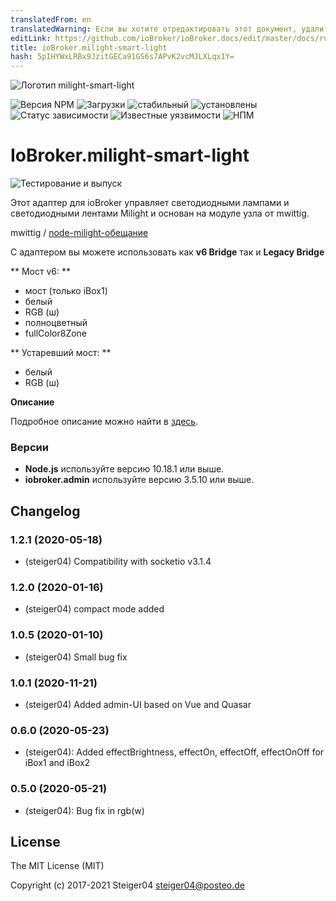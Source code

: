 ```yaml
---
translatedFrom: en
translatedWarning: Если вы хотите отредактировать этот документ, удалите поле «translationFrom», в противном случае этот документ будет снова автоматически переведен
editLink: https://github.com/ioBroker/ioBroker.docs/edit/master/docs/ru/adapterref/iobroker.milight-smart-light/README.md
title: ioBroker.milight-smart-light
hash: 5pIHYWxLRBx9JzitGECa91GS6s7APvK2vcMJLXLqx1Y=
---
```

![Логотип milight-smart-light](../../../en/adapterref/iobroker.milight-smart-light/admin/milight-smart-light.png)

![Версия NPM](http://img.shields.io/npm/v/iobroker.milight-smart-light.svg)
![Загрузки](https://img.shields.io/npm/dm/iobroker.milight-smart-light.svg)
![стабильный](http://iobroker.live/badges/milight-smart-light-stable.svg)
![установлены](http://iobroker.live/badges/milight-smart-light-installed.svg)
![Статус зависимости](https://img.shields.io/david/steiger04/iobroker.milight-smart-light.svg)
![Известные уязвимости](https://snyk.io/test/github/steiger04/ioBroker.milight-smart-light/badge.svg)
![НПМ](https://nodei.co/npm/iobroker.milight-smart-light.png?downloads=true)

# IoBroker.milight-smart-light
![Тестирование и выпуск](https://github.com/steiger04/ioBroker.milight-smart-light/workflows/Test%20and%20Release/badge.svg)

Этот адаптер для ioBroker управляет светодиодными лампами и светодиодными лентами Milight и основан на модуле узла от mwittig.

mwittig / [node-milight-обещание](https://github.com/mwittig/node-milight-promise)

С адаптером вы можете использовать как **v6 Bridge** так и **Legacy Bridge**

** Мост v6: **

- мост (только iBox1)
- белый
- RGB (ш)
- полноцветный
- fullColor8Zone

** Устаревший мост: **

- белый
- RGB (ш)

**Описание**

Подробное описание можно найти в [здесь](https://steiger04.github.io/milight-smart-light-doku/).

### Версии
- **Node.js** используйте версию 10.18.1 или выше.
- **iobroker.admin** используйте версию 3.5.10 или выше.

## Changelog
### 1.2.1 (2020-05-18)
- (steiger04) Compatibility with socketio v3.1.4
### 1.2.0 (2020-01-16)
- (steiger04) compact mode added
### 1.0.5 (2020-01-10)
- (steiger04) Small bug fix
### 1.0.1 (2020-11-21)
- (steiger04) Added admin-UI based on Vue and Quasar
### 0.6.0 (2020-05-23)
- (steiger04): Added effectBrightness, effectOn, effectOff, effectOnOff for iBox1 and iBox2

### 0.5.0 (2020-05-21)
- (steiger04): Bug fix in rgb(w)

## License

The MIT License (MIT)

Copyright (c) 2017-2021 Steiger04 <steiger04@posteo.de>